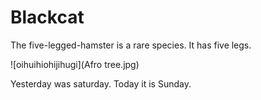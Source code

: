 # Blackcat

The five-legged-hamster is a rare species.
It has five legs.

![oihuihiohijihugi](Afro tree.jpg)

Yesterday was saturday.
Today it is Sunday.